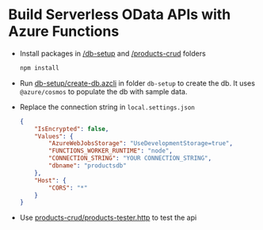 # Build Serverless OData APIs with Azure Functions

- Install packages in [/db-setup](db-setup) and [/products-crud](products-crud) folders

    ```bash
    npm install
    ```

- Run [db-setup/create-db.azcli](db-setup/create-db.azcli) in folder `db-setup` to create the db. It uses `@azure/cosmos` to populate the db with sample data.

- Replace the connection string in `local.settings.json`

    ```json
    {
        "IsEncrypted": false,
        "Values": {
            "AzureWebJobsStorage": "UseDevelopmentStorage=true",
            "FUNCTIONS_WORKER_RUNTIME": "node",
            "CONNECTION_STRING": "YOUR CONNECTION_STRING",
            "dbname": "productsdb"
        },
        "Host": {
            "CORS": "*"
        }
    }
    ```

- Use [products-crud/products-tester.http](products-crud/products-tester.http) to test the api

